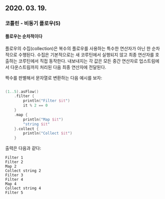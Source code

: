 ## 2020. 03. 19.

### 코틀린 - 비동기 플로우(5)

#### 플로우는 순차적이다

플로우의 수집(collection)은 복수의 플로우를 사용하는 특수한 연산자가 아닌 한 순차적으로 수행된다. 수집은 기본적으로는 새 코루틴에서 실행되지 않고 최종 연산자를 호출하는 코루틴에서 직접 동작한다. 내보내지는 각 값은 모든 중간 연산자로 업스트림에서 다운스트림까지 처리된 다음 최종 연산자에 전달된다.

짝수를 판별해서 문자열로 변환하는 다음 예시를 보자:

```kotlin

(1..5).asFlow()
    .filter {
        println("Filter $it")
        it % 2 == 0              
    }              
    .map { 
        println("Map $it")
        "string $it"
    }.collect { 
        println("Collect $it")
    }    
```

출력은 다음과 같다:

```
Filter 1
Filter 2
Map 2
Collect string 2
Filter 3
Filter 4
Map 4
Collect string 4
Filter 5
```

​		